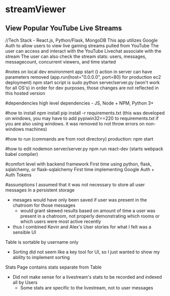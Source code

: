 # streamViewer
View Popular YouTube Live Streams
--------------------------------------
//Tech Stack - React.js, Python/Flask, MongoDB
This app utilizes Google Auth to allow users to view live gaming streams pulled from YouTube
The user can access and interact with the YouTube Livechat associate with the stream
The user can also check the stream stats: users, messages, messagecount, concurrent viewers, and time started


#notes on local dev environment
app start () action in server can have parameters removed (app.run(host="0.0.0.0", port=80) for production ec2 deployment)
npm start script is sudo python server/server.py (won't work for all OS's)
in order for dev purposes, those changes are not reflected in this hosted version

#dependencies
high level dependencies - JS, Node + NPM, Python 3+

#how to install
npm install
pip install -r requirements.txt
(this was developed on windows, you may have to add pypiwin32==220 to requirements.txt if you are also using windows. it was removed to not throw errors on non-windows machines)


#how to run (commands are from root directory)
production: npm start

#how to edit
nodemon server/server.py
npm run react-dev (starts webpack babel compiler)


#comfort level with backend framework
First time using python, flask, sqlalchemy, or flask-sqlalchemy
First time implementing Google Auth + Auth Tokens

#assumptions
I assumed that it was not necessary to store all user messages in a persistent storage
  - mesages would have only been saved if user was present in the chatroom for those messages
    - would grant skewed results based on amount of time a user was present in a chatroom, not properly demonstrating which rooms or which users were most active recently
  - thus I combined Kevin and Alex's User stories for what I felt was a sensible UI

Table is sortable by username only
  - Sorting did not seem like a key tool for UI, so I just wanted to show my ability to implement sorting

Stats Page contains stats separate from Table
  - Did not make sense for a livestream's stats to be recorded and indexed all by Users
    - Some stats are specific to the livestream, not to user messages
